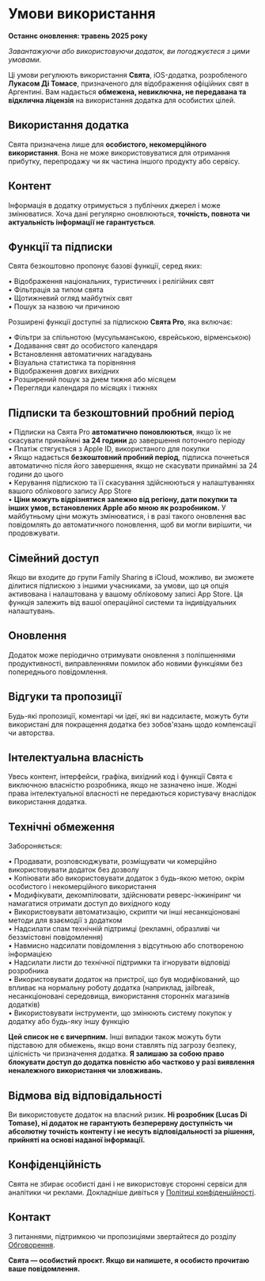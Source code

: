 # Умови використання  
  
**Останнє оновлення: травень 2025 року**  
  
*Завантажуючи або використовуючи додаток, ви погоджуєтеся з цими умовами.*  
  
Ці умови регулюють використання **Свята**, iOS-додатка, розробленого **Лукасом Ді Томасе**, призначеного для відображення офіційних свят в Аргентині. Вам надається **обмежена, невиключна, не передавана та відклична ліцензія** на використання додатка для особистих цілей.  
  
## Використання додатка  
  
Свята призначена лише для **особистого, некомерційного використання**. Вона не може використовуватися для отримання прибутку, перепродажу чи як частина іншого продукту або сервісу.  
  
## Контент  
  
Інформація в додатку отримується з публічних джерел і може змінюватися. Хоча дані регулярно оновлюються, **точність, повнота чи актуальність інформації не гарантується**.  
  
## Функції та підписки  
  
Свята безкоштовно пропонує базові функції, серед яких:  
  
• Відображення національних, туристичних і релігійних свят  
• Фільтрація за типом свята  
• Щотижневий огляд майбутніх свят  
• Пошук за назвою чи причиною  
  
Розширені функції доступні за підпискою **Свята Pro**, яка включає:  
  
• Фільтри за спільнотою (мусульманською, єврейською, вірменською)  
• Додавання свят до особистого календаря  
• Встановлення автоматичних нагадувань  
• Візуальна статистика та порівняння  
• Відображення довгих вихідних  
• Розширений пошук за днем тижня або місяцем  
• Перегляди календаря по місяцях і тижнях  
  
## Підписки та безкоштовний пробний період  
  
• Підписки на Свята Pro **автоматично поновлюються**, якщо їх не скасувати принаймні **за 24 години** до завершення поточного періоду  
• Платіж стягується з Apple ID, використаного для покупки  
• Якщо надається **безкоштовний пробний період**, підписка почнеться автоматично після його завершення, якщо не скасувати принаймні за 24 години до цього  
• Керування підпискою та її скасування здійснюються у налаштуваннях вашого облікового запису App Store  
• **Ціни можуть відрізнятися залежно від регіону, дати покупки та інших умов, встановлених Apple або мною як розробником.** У майбутньому ціни можуть змінюватися, і в разі такого оновлення вас повідомлять до автоматичного поновлення, щоб ви могли вирішити, чи продовжувати.  
  
## Сімейний доступ  
  
Якщо ви входите до групи Family Sharing в iCloud, можливо, ви зможете ділитися підпискою з іншими учасниками, за умови, що ця опція активована і налаштована у вашому обліковому записі App Store. Ця функція залежить від вашої операційної системи та індивідуальних налаштувань.  
  
## Оновлення  
  
Додаток може періодично отримувати оновлення з поліпшеннями продуктивності, виправленнями помилок або новими функціями без попереднього повідомлення.  
  
## Відгуки та пропозиції  
  
Будь-які пропозиції, коментарі чи ідеї, які ви надсилаєте, можуть бути використані для покращення додатка без зобов'язань щодо компенсації чи авторства.  
  
## Інтелектуальна власність  
  
Увесь контент, інтерфейси, графіка, вихідний код і функції Свята є виключною власністю розробника, якщо не зазначено інше. Жодні права інтелектуальної власності не передаються користувачу внаслідок використання додатка.  
  
## Технічні обмеження  
  
Забороняється:  
  
• Продавати, розповсюджувати, розміщувати чи комерційно використовувати додаток без дозволу  
• Копіювати або використовувати додаток з будь-якою метою, окрім особистого і некомерційного використання  
• Модифікувати, декомпілювати, здійснювати реверс-інжиніринг чи намагатися отримати доступ до вихідного коду  
• Використовувати автоматизацію, скрипти чи інші несанкціоновані методи для взаємодії з додатком  
• Надсилати спам технічній підтримці (рекламні, образливі чи беззмістовні повідомлення)  
• Навмисно надсилати повідомлення з відсутньою або спотвореною інформацією  
• Надсилати листи до технічної підтримки та ігнорувати відповіді розробника  
• Використовувати додаток на пристрої, що був модифікований, що впливає на нормальну роботу додатка (наприклад, jailbreak, несанкціоновані середовища, використання сторонніх магазинів додатків)  
• Використовувати інструменти, що змінюють систему покупок у додатку або будь-яку іншу функцію  
  
**Цей список не є вичерпним.** Інші випадки також можуть бути підставою для обмежень, якщо вони ставлять під загрозу безпеку, цілісність чи призначення додатка. **Я залишаю за собою право блокувати доступ до додатка повністю або частково у разі виявлення неналежного використання чи зловживань.**  
  
## Відмова від відповідальності  
  
Ви використовуєте додаток на власний ризик. **Ні розробник (Lucas Di Tomase), ні додаток не гарантують безперервну доступність чи абсолютну точність контенту і не несуть відповідальності за рішення, прийняті на основі наданої інформації.**  
  
## Конфіденційність  
  
Свята не збирає особисті дані і не використовує сторонні сервіси для аналітики чи реклами. Докладніше дивіться у [Політиці конфіденційності](https://lucasditomase.github.io/feriados/uk/privacy-policy).  
  
## Контакт  
  
З питаннями, підтримкою чи пропозиціями звертайтеся до розділу [Обговорення](https://github.com/lucasditomase/feriados/discussions).  
  
**Свята — особистий проєкт. Якщо ви напишете, я особисто прочитаю ваше повідомлення.**  
